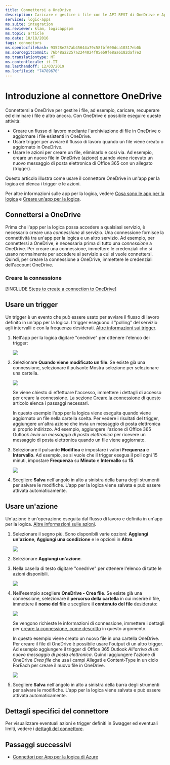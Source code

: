 ```yaml
---
title: Connettersi a OneDrive
description: Caricare e gestire i file con le API REST di OneDrive e App per la logica di Azure
services: logic-apps
ms.suite: integration
ms.reviewer: klam, logicappspm
ms.topic: article
ms.date: 10/18/2016
tags: connectors
ms.openlocfilehash: 93528e257ab45644a79c58fbf600dca10317eb0b
ms.sourcegitcommit: 76b48a22257a2244024f05eb9fe8aa6182daf7e2
ms.translationtype: MT
ms.contentlocale: it-IT
ms.lasthandoff: 12/03/2019
ms.locfileid: "74789670"
---
```

# <a name="get-started-with-the-onedrive-connector"></a>Introduzione al connettore OneDrive

Connettersi a OneDrive per gestire i file, ad esempio, caricare, recuperare ed eliminare i file e altro ancora. Con OneDrive è possibile eseguire queste attività:

* Creare un flusso di lavoro mediante l'archiviazione di file in OneDrive o aggiornare i file esistenti in OneDrive. 
* Usare trigger per avviare il flusso di lavoro quando un file viene creato o aggiornato in OneDrive.
* Usare le azioni per creare un file, eliminarlo e così via. Ad esempio, creare un nuovo file in OneDrive (azione) quando viene ricevuto un nuovo messaggio di posta elettronica di Office 365 con un allegato (trigger).

Questo articolo illustra come usare il connettore OneDrive in un'app per la logica ed elenca i trigger e le azioni.

Per altre informazioni sulle app per la logica, vedere [Cosa sono le app per la logica](../logic-apps/logic-apps-overview.md) e [Creare un'app per la logica](../logic-apps/quickstart-create-first-logic-app-workflow.md).

## <a name="connect-to-onedrive"></a>Connettersi a OneDrive

Prima che l'app per la logica possa accedere a qualsiasi servizio, è necessario creare una *connessione* al servizio. Una connessione fornisce la connettività tra un'app per la logica e un altro servizio. Ad esempio, per connettersi a OneDrive, è necessaria prima di tutto una *connessione* a OneDrive. Per creare una connessione, immettere le credenziali che si usano normalmente per accedere al servizio a cui si vuole connettersi. Quindi, per creare la connessione a OneDrive, immettere le credenziali dell'account OneDrive.

### <a name="create-the-connection"></a>Creare la connessione

[!INCLUDE [Steps to create a connection to OneDrive](../../includes/connectors-create-api-onedrive.md)]

## <a name="use-a-trigger"></a>Usare un trigger

Un trigger è un evento che può essere usato per avviare il flusso di lavoro definito in un'app per la logica. I trigger eseguono il "polling" del servizio agli intervalli e con la frequenza desiderati. [Altre informazioni sui trigger](../logic-apps/logic-apps-overview.md#logic-app-concepts).

1. Nell'app per la logica digitare "onedrive" per ottenere l'elenco dei trigger:  

   ![](./media/connectors-create-api-onedrive/onedrive-1.png)

2. Selezionare **Quando viene modificato un file**. Se esiste già una connessione, selezionare il pulsante Mostra selezione per selezionare una cartella.

   ![](./media/connectors-create-api-onedrive/sample-folder.png)

   Se viene chiesto di effettuare l'accesso, immettere i dettagli di accesso per creare la connessione. La sezione [Creare la connessione](connectors-create-api-onedrive.md#create-the-connection) di questo articolo elenca i passaggi necessari.

   In questo esempio l'app per la logica viene eseguita quando viene aggiornato un file nella cartella scelta. Per vedere i risultati del trigger, aggiungere un'altra azione che invia un messaggio di posta elettronica al proprio indirizzo. Ad esempio, aggiungere l'azione di Office 365 Outlook *Invia un messaggio di posta elettronica* per ricevere un messaggio di posta elettronica quando un file viene aggiornato.

3. Selezionare il pulsante **Modifica** e impostare i valori **Frequenza** e **Intervallo**. Ad esempio, se si vuole che il trigger esegua il poll ogni 15 minuti, impostare **Frequenza** su **Minuto** e **Intervallo** su **15**. 

   ![](./media/connectors-create-api-onedrive/trigger-properties.png)

4. Scegliere **Salva** nell'angolo in alto a sinistra della barra degli strumenti per salvare le modifiche. L'app per la logica viene salvata e può essere attivata automaticamente.

## <a name="use-an-action"></a>Usare un'azione

Un'azione è un'operazione eseguita dal flusso di lavoro e definita in un'app per la logica. [Altre informazioni sulle azioni](../logic-apps/logic-apps-overview.md#logic-app-concepts).

1. Selezionare il segno più. Sono disponibili varie opzioni: **Aggiungi un'azione**, **Aggiungi una condizione** e le opzioni in **Altro**.

   ![](./media/connectors-create-api-onedrive/add-action.png)

2. Selezionare **Aggiungi un'azione**.

3. Nella casella di testo digitare "onedrive" per ottenere l'elenco di tutte le azioni disponibili.

   ![](./media/connectors-create-api-onedrive/onedrive-actions.png) 

4. Nell'esempio scegliere **OneDrive - Crea file**. Se esiste già una connessione, selezionare il **percorso della cartella** in cui inserire il file, immettere il **nome del file** e scegliere il **contenuto del file** desiderato:  

   ![](./media/connectors-create-api-onedrive/sample-action.png)

   Se vengono richieste le informazioni di connessione, immettere i dettagli per [creare la connessione, come descritto](#create-the-connection) in questo argomento.

   In questo esempio viene creato un nuovo file in una cartella OneDrive. Per creare il file di OneDrive è possibile usare l'output di un altro trigger. Ad esempio aggiungere il trigger di Office 365 Outlook *All'arrivo di un nuovo messaggio di posta elettronica*. Quindi aggiungere l'azione di OneDrive *Crea file* che usa i campi Allegati e Content-Type in un ciclo ForEach per creare il nuovo file in OneDrive.

   ![](./media/connectors-create-api-onedrive/foreach-action.png)

5. Scegliere **Salva** nell'angolo in alto a sinistra della barra degli strumenti per salvare le modifiche. L'app per la logica viene salvata e può essere attivata automaticamente.

## <a name="connector-specific-details"></a>Dettagli specifici del connettore

Per visualizzare eventuali azioni e trigger definiti in Swagger ed eventuali limiti, vedere i [dettagli del connettore](/connectors/onedriveconnector/).

## <a name="next-steps"></a>Passaggi successivi

* [Connettori per App per la logica di Azure](apis-list.md)
